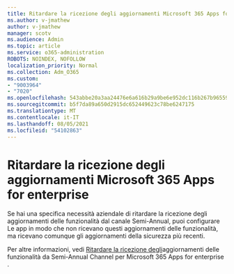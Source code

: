 ```yaml
---
title: Ritardare la ricezione degli aggiornamenti Microsoft 365 Apps for enterprise
ms.author: v-jmathew
author: v-jmathew
manager: scotv
ms.audience: Admin
ms.topic: article
ms.service: o365-administration
ROBOTS: NOINDEX, NOFOLLOW
localization_priority: Normal
ms.collection: Adm_O365
ms.custom:
- "9003964"
- "7020"
ms.openlocfilehash: 543abbe20a3aa24476e6a616b29a9be6e952dc116b267b965597006d9413e02c
ms.sourcegitcommit: b5f7da89a650d2915dc652449623c78be6247175
ms.translationtype: MT
ms.contentlocale: it-IT
ms.lasthandoff: 08/05/2021
ms.locfileid: "54102863"
---
```

# <a name="delay-receiving-updates-to-microsoft-365-apps-for-enterprise"></a>Ritardare la ricezione degli aggiornamenti Microsoft 365 Apps for enterprise

Se hai una specifica necessità aziendale di ritardare la ricezione degli aggiornamenti delle funzionalità dal canale Semi-Annual, puoi configurare Le app in modo che non ricevano questi aggiornamenti delle funzionalità, ma ricevano comunque gli aggiornamenti della sicurezza più recenti.

Per altre informazioni, vedi [Ritardare la ricezione degli](https://go.microsoft.com/fwlink/?linkid=2109533)aggiornamenti delle funzionalità da Semi-Annual Channel per Microsoft 365 Apps for enterprise .
